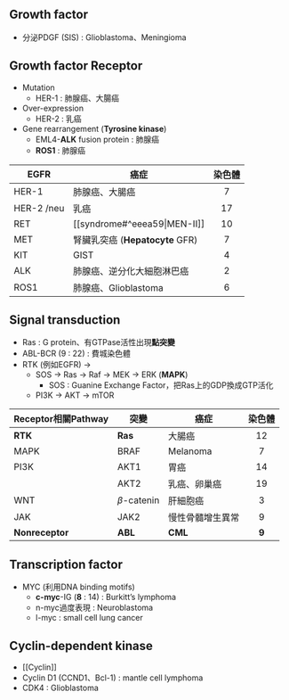 ## Growth factor
- 分泌PDGF (SIS) : Glioblastoma、Meningioma
## Growth factor Receptor
- Mutation
	- HER-1 : 肺腺癌、大腸癌 
- Over-expression
	- HER-2 : 乳癌
- Gene rearrangement (**Tyrosine kinase**)
	- EML4-**ALK** fusion protein : 肺腺癌
	- **ROS1** : 肺腺癌

| EGFR  | 癌症                       | 染色體 |
|-------|----------------------------|:------:|
| HER-1 | 肺腺癌、大腸癌             |    7   |
| HER-2 /neu | 乳癌                       |   17   |
| RET   | [[syndrome#^eeea59\|MEN-II]] |   10   |
| MET   | 腎臟乳突癌 (**Hepatocyte** GFR)                   |    7   |
| KIT   | GIST                       |    4   |
| ALK   | 肺腺癌、逆分化大細胞淋巴癌 |    2   |
| ROS1  | 肺腺癌、Glioblastoma       |    6   |
## Signal transduction
- Ras : G protein、有GTPase活性出現**點突變**
- ABL-BCR (9 : 22) : 費城染色體
- RTK (例如EGFR) -> 
	- SOS -> Ras -> Raf -> MEK -> ERK (**MAPK**)
		- SOS : Guanine Exchange Factor，把Ras上的GDP換成GTP活化
	- PI3K -> AKT -> mTOR

| Receptor相關Pathway | 突變         | 癌症             | 染色體 |
|--------------|--------------|------------------|:------:|
| **RTK**         | **Ras**          | 大腸癌           |   12   |
| MAPK         | BRAF         | Melanoma         |    7   |
| PI3K         | AKT1         | 胃癌             |   14   |
|              | AKT2         | 乳癌、卵巢癌     |   19   |
| WNT          | $\beta$-catenin | 肝細胞癌         |    3   |
| JAK          | JAK2         | 慢性骨髓增生異常 |    9   |
| **Nonreceptor**  | **ABL**          | **CML**              |    **9**   |
## Transcription factor
- MYC (利用DNA binding motifs)
	- **c-myc**-IG (**8** : 14) : Burkitt’s lymphoma
	- n-myc過度表現 : Neuroblastoma
	- l-myc : small cell lung cancer
## Cyclin-dependent kinase
- [[Cyclin]]
- Cyclin D1 (CCND1、Bcl-1) : mantle cell lymphoma
- CDK4 : Glioblastoma